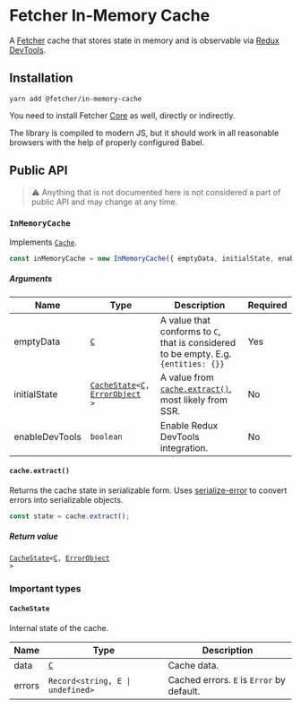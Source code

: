 # Fetcher In-Memory Cache

A [Fetcher](/README.md#fetcher-) cache that stores state in memory and is observable via [Redux DevTools](https://github.com/reduxjs/redux-devtools).

## Installation

```
yarn add @fetcher/in-memory-cache
```

You need to install Fetcher [Core](/packages/core) as well, directly or indirectly.

The library is compiled to modern JS, but it should work in all reasonable browsers with the help of properly configured Babel.

## Public API

> ⚠ Anything that is not documented here is not considered a part of public API and may change at any time.

### `InMemoryCache`

Implements <code>[Cache](/packages/core#cache)</code>.

```typescript
const inMemoryCache = new InMemoryCache({ emptyData, initialState, enableDevTools });
```

##### Arguments

| Name           | Type                                                                                                                                          | Description                                                                         | Required |
| -------------- | --------------------------------------------------------------------------------------------------------------------------------------------- | ----------------------------------------------------------------------------------- | -------- |
| emptyData      | <code>[C](/packages/core#user-defined-types)</code>                                                                                           | A value that conforms to `C`, that is considered to be empty. E.g. `{entities: {}}` | Yes      |
| initialState   | <code>[CacheState](#cachestate)<[C](/packages/core#user-defined-types), [ErrorObject](https://www.npmjs.com/package/serialize-error) ></code> | A value from <code>[cache.extract()](#cacheextract)</code>, most likely from SSR.   | No       |
| enableDevTools | `boolean`                                                                                                                                     | Enable Redux DevTools integration.                                                  | No       |

#### `cache.extract()`

Returns the cache state in serializable form. Uses [serialize-error](https://www.npmjs.com/package/serialize-error) to convert errors into serializable objects.

```typescript
const state = cache.extract();
```

##### Return value

<code>[CacheState](#cachestate)<[C](/packages/core#user-defined-types), [ErrorObject](https://www.npmjs.com/package/serialize-error) ></code>

### Important types

#### `CacheState`

Internal state of the cache.

| Name   | Type                                                | Description                               |
| ------ | --------------------------------------------------- | ----------------------------------------- |
| data   | <code>[C](/packages/core#user-defined-types)</code> | Cache data.                               |
| errors | <code>Record<string, E &#124; undefined></code>     | Cached errors. `E` is `Error` by default. |
